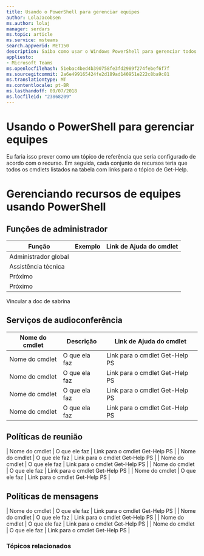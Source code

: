 ```yaml
---
title: Usando o PowerShell para gerenciar equipes
author: LolaJacobsen
ms.author: lolaj
manager: serdars
ms.topic: article
ms.service: msteams
search.appverid: MET150
description: Saiba como usar o Windows PowerShell para gerenciar todos os recursos encontrados no Microsoft Teams.
appliesto:
- Microsoft Teams
ms.openlocfilehash: 51ebac4bed4b390758fe3fd2989f274febef6f7f
ms.sourcegitcommit: 2a6e499165424fe2d189ad140951e222c8ba9c81
ms.translationtype: MT
ms.contentlocale: pt-BR
ms.lasthandoff: 09/07/2018
ms.locfileid: "23868209"
---
```

# <a name="using-powershell-to-manage-teams"></a>Usando o PowerShell para gerenciar equipes
Eu faria isso prever como um tópico de referência que seria configurado de acordo com o recurso. Em seguida, cada conjunto de recursos teria que todos os cmdlets listados na tabela com links para o tópico de Get-Help.

# <a name="managing-teams-features-using-powershell"></a>Gerenciando recursos de equipes usando PowerShell

## <a name="admin-roles"></a>Funções de administrador
|Função |Exemplo |Link de Ajuda do cmdlet  |
|---------|---------|---------|
|Administrador global     |         |         |
|Assistência técnica     |         |         |
|Próximo   |         |         |
|Próximo     |         |         |

Vincular a doc de sabrina

## <a name="audio-conferencing"></a>Serviços de audioconferência
|Nome do cmdlet |Descrição |Link de Ajuda do cmdlet  |
|---------|---------|---------|
|Nome do cmdlet   |    O que ela faz  |    Link para o cmdlet Get-Help PS     |
|Nome do cmdlet   |    O que ela faz  |    Link para o cmdlet Get-Help PS     |
|Nome do cmdlet   |    O que ela faz  |    Link para o cmdlet Get-Help PS     |
|Nome do cmdlet   |    O que ela faz  |    Link para o cmdlet Get-Help PS     |

## <a name="meeting-policies"></a>Políticas de reunião
| Nome do cmdlet |    O que ele faz |    Link para o cmdlet Get-Help PS | | Nome do cmdlet |    O que ele faz |    Link para o cmdlet Get-Help PS | | Nome do cmdlet |    O que ele faz |    Link para o cmdlet Get-Help PS | | Nome do cmdlet |    O que ele faz |    Link para o cmdlet Get-Help PS | | Nome do cmdlet |    O que ele faz |    Link para o cmdlet Get-Help PS |

## <a name="messaging-policies"></a>Políticas de mensagens
| Nome do cmdlet |    O que ele faz |    Link para o cmdlet Get-Help PS | | Nome do cmdlet |    O que ele faz |    Link para o cmdlet Get-Help PS | | Nome do cmdlet |    O que ele faz |    Link para o cmdlet Get-Help PS | | Nome do cmdlet |    O que ele faz |    Link para o cmdlet Get-Help PS |

### <a name="related-topics"></a>Tópicos relacionados